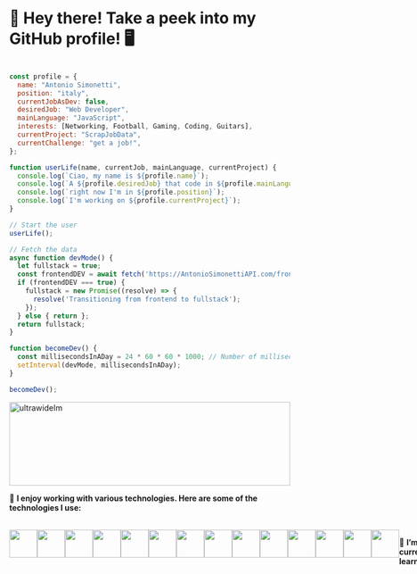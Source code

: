 <h1>👋 Hey there! Take a peek into my GitHub profile! 🖥️</h1>


```javascript

const profile = {
  name: "Antonio Simonetti",
  position: "italy",
  currentJobAsDev: false,
  desiredJob: "Web Developer",
  mainLanguage: "JavaScript",
  interests: [Networking, Football, Gaming, Coding, Guitars],
  currentProject: "ScrapJobData",
  currentChallenge: "get a job!",
};

function userLife(name, currentJob, mainLanguage, currentProject) {
  console.log(`Ciao, my name is ${profile.name}`);
  console.log(`A ${profile.desiredJob} that code in ${profile.mainLanguage}`);
  console.log(`right now I'm in ${profile.position}`);
  console.log(`I'm working on ${profile.currentProject}`);
}

// Start the user
userLife();

// Fetch the data
async function devMode() {
  let fullstack = true;
  const frontendDEV = await fetch('https://AntonioSimonettiAPI.com/frontendDEV/Status');
  if (frontendDEV === true) {
    fullstack = new Promise((resolve) => {
      resolve('Transitioning from frontend to fullstack');
    });
  } else { return };
  return fullstack;
}

function becomeDev() {
  const millisecondsInADay = 24 * 60 * 60 * 1000; // Number of milliseconds in a day
  setInterval(devMode, millisecondsInADay);
}

becomeDev();
```

<img src="https://e1.pxfuel.com/desktop-wallpaper/682/201/desktop-wallpaper-dual-monitor-dual-monitor-3840x1080.jpg" alt="ultrawideIm" style="width: 100%; height: 150px">

🚀 **I enjoy working with various technologies. Here are some of the technologies I use:**

<br>
<div style="display: flex; justify-content: space-between;">
<img src="https://upload.wikimedia.org/wikipedia/commons/6/6a/JavaScript-logo.png" width="50" height="50">
<img src="https://upload.wikimedia.org/wikipedia/commons/thumb/3/30/Java_logo_icon.png/1024px-Java_logo_icon.png" width="50" height="50">
<img src="https://upload.wikimedia.org/wikipedia/commons/4/46/.NET_Core_Logo_2019.svg" width="50" height="50">
<img src="https://upload.wikimedia.org/wikipedia/commons/6/61/HTML5_logo_and_wordmark.svg" width="50" height="50">
<img src="https://upload.wikimedia.org/wikipedia/commons/d/d5/CSS3_logo_and_wordmark.svg" width="50" height="50">
<img src="https://upload.wikimedia.org/wikipedia/commons/a/a7/React-icon.svg" width="50" height="50">
<img src="https://upload.wikimedia.org/wikipedia/commons/7/7d/Microsoft_.NET_logo.svg" width="50" height="50">
<img src="https://avatars.githubusercontent.com/u/25822731?s=200&v=4" width=50 height="50">
<img src="https://upload.wikimedia.org/wikipedia/commons/e/e3/ESLint_logo.svg" width="50" height="50">
<img src="https://git-scm.com/images/logos/logomark-black@2x.png" width="50" height="50">
<img src="https://raw.githubusercontent.com/webpack/media/master/logo/icon.png" width="50" height="50">
<img src="https://raw.githubusercontent.com/reduxjs/redux/master/logo/logo.png" width="50" height="50">
<img src="https://reactrouter.com/_brand/React%20Router%20Brand%20Assets/React%20Router%20Lockup/Light.svg" width="50" height="50"> 
<img src="https://upload.wikimedia.org/wikipedia/commons/thumb/6/68/SQL_logo.svg/1024px-SQL_logo.svg.png" width="50" height="50"
</div>
<br>

🌱 **I’m currently learning:**

<br>
<div style="display: flex; justify-content: space-between;">
<img src="https://firebase.google.com/static/images/brand-guidelines/logo-knockout.png" width=50 height="50">
<img src="https://cdn.auth0.com/blog/testing-react-with-jest/logo.png" width="50" height="50">
<img src= "https://testing-library.com/img/octopus-128x128.png" width="50" height="50">
<img src= "https://upload.wikimedia.org/wikipedia/commons/8/87/Sql_data_base_with_logo.png" width="50" height="50">
<img src="https://upload.wikimedia.org/wikipedia/commons/4/4c/Typescript_logo_2020.svg" width="50" height="50">
</div>
<br>

📚 **Tech I'm loooking for:**

<br>
<div style="display: flex; justify-content: space-between;">
<img src="https://upload.wikimedia.org/wikipedia/commons/3/3f/Three.js_Icon.svg" width=50 height="50">
</div>
<br>


## Contact me here!
<a href="https://www.linkedin.com/in/antonio-simonetti-it/">
<img src="https://upload.wikimedia.org/wikipedia/commons/0/01/LinkedIn_Logo.svg" width="160" height="50">
</a>

